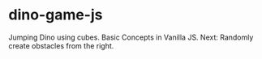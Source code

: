 # dino-game-js
Jumping Dino using cubes. Basic Concepts in Vanilla JS.
Next: Randomly create obstacles from the right.
